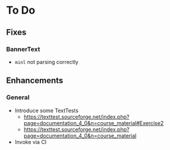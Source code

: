 # To Do

## Fixes

### BannerText

- `minl` not parsing correctly

## Enhancements

### General

- Introduce some TextTests
  - https://texttest.sourceforge.net/index.php?page=documentation_4_0&n=course_material#Exercise2
  - https://texttest.sourceforge.net/index.php?page=documentation_4_0&n=course_material
- Invoke via CI

